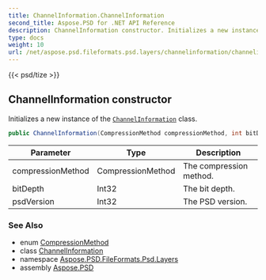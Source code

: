 ```yaml
---
title: ChannelInformation.ChannelInformation
second_title: Aspose.PSD for .NET API Reference
description: ChannelInformation constructor. Initializes a new instance of the ChannelInformation class
type: docs
weight: 10
url: /net/aspose.psd.fileformats.psd.layers/channelinformation/channelinformation/
---
```

{{< psd/tize >}}
## ChannelInformation constructor

Initializes a new instance of the [`ChannelInformation`](../) class.

```csharp
public ChannelInformation(CompressionMethod compressionMethod, int bitDepth, int psdVersion)
```

| Parameter | Type | Description |
| --- | --- | --- |
| compressionMethod | CompressionMethod | The compression method. |
| bitDepth | Int32 | The bit depth. |
| psdVersion | Int32 | The PSD version. |

### See Also

* enum [CompressionMethod](../../../aspose.psd.fileformats.psd/compressionmethod/)
* class [ChannelInformation](../)
* namespace [Aspose.PSD.FileFormats.Psd.Layers](../../channelinformation/)
* assembly [Aspose.PSD](../../../)


